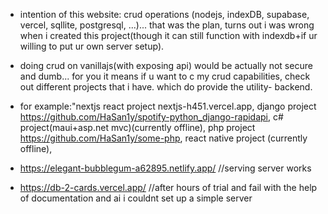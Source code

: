 - intention of this website: crud operations (nodejs, indexDB, supabase, vercel, sqllite, postgresql, ...)... that was the plan, turns out i was wrong when i created this project(though it can still function with indexdb+if ur willing to put ur own server setup).
- doing crud on vanillajs(with exposing api) would be actually not secure and dumb... for you it means if u want to c my crud capabilities, check out different projects that i have. which do provide the utility- backend.
- for example:"nextjs react project nextjs-h451.vercel.app, django project https://github.com/HaSan1y/spotify-python_django-rapidapi, c# project(maui+asp.net mvc)(currently offline), php project https://github.com/HaSan1y/some-php, react native project (currently offline),

- https://elegant-bubblegum-a62895.netlify.app/              //serving server works 
- https://db-2-cards.vercel.app/                          //after hours of trial and fail with the help of documentation and ai i couldnt set up a simple server 